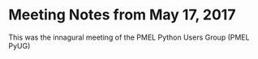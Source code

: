# Meeting Notes from May 17, 2017

This was the innagural meeting of the PMEL Python Users Group (PMEL PyUG)
